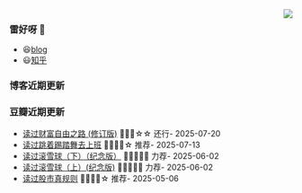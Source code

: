 <img align="right" src="https://github-readme-stats.vercel.app/api?username=Wing-Sing&show_icons=true&icon_color=CE1D2D&text_color=718096&bg_color=ffffff&hide_title=true" />

### 雷好呀 👋

- 😆[blog](https://Wing-Sing.github.io/)
- 😃[知乎](https://www.zhihu.com/people/chen-yong-cheng-46)

### 博客近期更新
<!-- START_SECTION:blog -->

<!-- END_SECTION:blog -->

### 豆瓣近期更新
<!-- START_SECTION:douban -->
* <a href='https://book.douban.com/subject/36482108/' target='_blank'>读过财富自由之路 (修订版)</a> 🌟🌟🌟☆☆ 还行- 2025-07-20
* <a href='https://book.douban.com/subject/27187084/' target='_blank'>读过跳着踢踏舞去上班</a> 🌟🌟🌟🌟☆ 推荐- 2025-07-13
* <a href='https://book.douban.com/subject/24834614/' target='_blank'>读过滚雪球（下）（纪念版）</a> 🌟🌟🌟🌟🌟 力荐- 2025-06-02
* <a href='https://book.douban.com/subject/24834617/' target='_blank'>读过滚雪球（上）(纪念版)</a> 🌟🌟🌟🌟🌟 力荐- 2025-06-02
* <a href='https://book.douban.com/subject/30194663/' target='_blank'>读过股市真规则</a> 🌟🌟🌟🌟☆ 推荐- 2025-05-06
<!-- END_SECTION:douban -->

<!--
**chenwingsing/chenwingsing** is a ✨ _special_ ✨ repository because its `README.md` (this file) appears on your GitHub profile.

Here are some ideas to get you started:

- 🔭 I’m currently working on ...
- 🌱 I’m currently learning ...
- 👯 I’m looking to collaborate on ...
- 🤔 I’m looking for help with ...
- 💬 Ask me about ...
- 📫 How to reach me: ...
- 😄 Pronouns: ...
- ⚡ Fun fact: ...
-->

